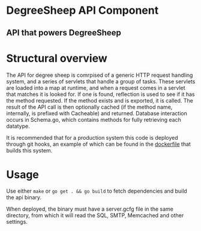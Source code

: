 # DegreeSheep API Component
## API that powers DegreeSheep

# Structural overview

The API for degree sheep is comrpised of a generic HTTP request handling
system, and a series of servlets that handle a group of tasks. These servlets
are loaded into a map at runtime, and when a request comes in a servlet that
matches it is looked for. If one is found, reflection is used to see if it has
the method requested. If the method exists and is exported, it is called. The
result of the API call is then optionally cached (if the method name,
internally, is prefixed with Cacheable) and returned. Database interaction
occurs in Schema.go, which contains methods for fully retrieving each datatype.

It is recommended that for a production system this code is deployed through
git hooks, an example of which can be found in the
[dockerfile](https://github.com/rschlaikjer/ds-docker/) that builds this
system.

# Usage

Use either `make` or `go get . && go build` to fetch dependencies and build the
api binary.

When deployed, the binary must have a server.gcfg file in the same directory,
from which it will read the SQL, SMTP, Memcached and other settings.
